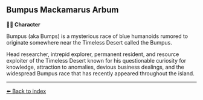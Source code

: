 ## Bumpus Mackamarus Arbum

**🧙‍♂️ Character**

Bumpus (aka Bumps) is a mysterious race of blue humanoids rumored to originate somewhere near the Timeless Desert called the Bumpus.

Head researcher, intrepid explorer, permanent resident, and resource exploiter of the Timeless Desert known for his questionable curiosity for knowledge, attraction to anomalies, devious business dealings, and the widespread Bumpus race that has recently appeared throughout the island.


----------
[⬅️ Back to index](../refs/index.md)